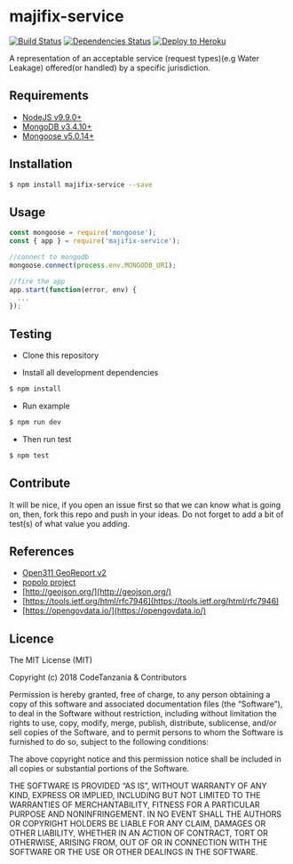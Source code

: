 majifix-service
====================

[![Build Status](https://travis-ci.org/CodeTanzania/majifix-service.svg?branch=develop)](https://travis-ci.org/CodeTanzania/majifix-service)
[![Dependencies Status](https://david-dm.org/CodeTanzania/majifix-service/status.svg?style=flat-square)](https://david-dm.org/CodeTanzania/majifix-service)
[![Deploy to Heroku](https://www.herokucdn.com/deploy/button.png)](https://heroku.com/deploy?template=https://github.com/CodeTanzania/majifix-service/tree/develop)

A representation of an acceptable service (request types)(e.g Water Leakage) offered(or handled) by a specific jurisdiction.

## Requirements
- [NodeJS v9.9.0+](https://nodejs.org)
- [MongoDB v3.4.10+](https://www.mongodb.com/)
- [Mongoose v5.0.14+](https://github.com/Automattic/mongoose)

## Installation
```sh
$ npm install majifix-service --save
```

## Usage
```js
const mongoose = require('mongoose');
const { app } = require('majifix-service');

//connect to mongodb
mongoose.connect(process.env.MONGODB_URI);

//fire the app
app.start(function(error, env) {
  ...
});
```

## Testing
* Clone this repository

* Install all development dependencies
```sh
$ npm install
```

* Run example
```sh
$ npm run dev
```

* Then run test
```sh
$ npm test
```

## Contribute
It will be nice, if you open an issue first so that we can know what is going on, then, fork this repo and push in your ideas. Do not forget to add a bit of test(s) of what value you adding.

## References
- [Open311 GeoReport v2](http://wiki.open311.org/GeoReport_v2/)
- [popolo project](https://www.popoloproject.com/)
- [http://geojson.org/](http://geojson.org/)
- [https://tools.ietf.org/html/rfc7946](https://tools.ietf.org/html/rfc7946)
- [https://opengovdata.io/](https://opengovdata.io/)

## Licence
The MIT License (MIT)

Copyright (c) 2018 CodeTanzania & Contributors

Permission is hereby granted, free of charge, to any person obtaining a copy of this software and associated documentation files (the “Software”), to deal in the Software without restriction, including without limitation the rights to use, copy, modify, merge, publish, distribute, sublicense, and/or sell copies of the Software, and to permit persons to whom the Software is furnished to do so, subject to the following conditions:

The above copyright notice and this permission notice shall be included in all copies or substantial portions of the Software.

THE SOFTWARE IS PROVIDED “AS IS”, WITHOUT WARRANTY OF ANY KIND, EXPRESS OR IMPLIED, INCLUDING BUT NOT LIMITED TO THE WARRANTIES OF MERCHANTABILITY, FITNESS FOR A PARTICULAR PURPOSE AND NONINFRINGEMENT. IN NO EVENT SHALL THE AUTHORS OR COPYRIGHT HOLDERS BE LIABLE FOR ANY CLAIM, DAMAGES OR OTHER LIABILITY, WHETHER IN AN ACTION OF CONTRACT, TORT OR OTHERWISE, ARISING FROM, OUT OF OR IN CONNECTION WITH THE SOFTWARE OR THE USE OR OTHER DEALINGS IN THE SOFTWARE.